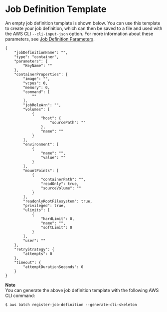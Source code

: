 # Job Definition Template<a name="job-definition-template"></a>

An empty job definition template is shown below\. You can use this template to create your job definition, which can then be saved to a file and used with the AWS CLI `--cli-input-json` option\. For more information about these parameters, see [Job Definition Parameters](job_definition_parameters.md)\.

```
{
    "jobDefinitionName": "",
    "type": "container",
    "parameters": {
        "KeyName": ""
    },
    "containerProperties": {
        "image": "",
        "vcpus": 0,
        "memory": 0,
        "command": [
            ""
        ],
        "jobRoleArn": "",
        "volumes": [
            {
                "host": {
                    "sourcePath": ""
                },
                "name": ""
            }
        ],
        "environment": [
            {
                "name": "",
                "value": ""
            }
        ],
        "mountPoints": [
            {
                "containerPath": "",
                "readOnly": true,
                "sourceVolume": ""
            }
        ],
        "readonlyRootFilesystem": true,
        "privileged": true,
        "ulimits": [
            {
                "hardLimit": 0,
                "name": "",
                "softLimit": 0
            }
        ],
        "user": ""
    },
    "retryStrategy": {
        "attempts": 0
    },
    "timeout": {
        "attemptDurationSeconds": 0
    }
}
```

**Note**  
You can generate the above job definition template with the following AWS CLI command:  

```
$ aws batch register-job-definition --generate-cli-skeleton
```
